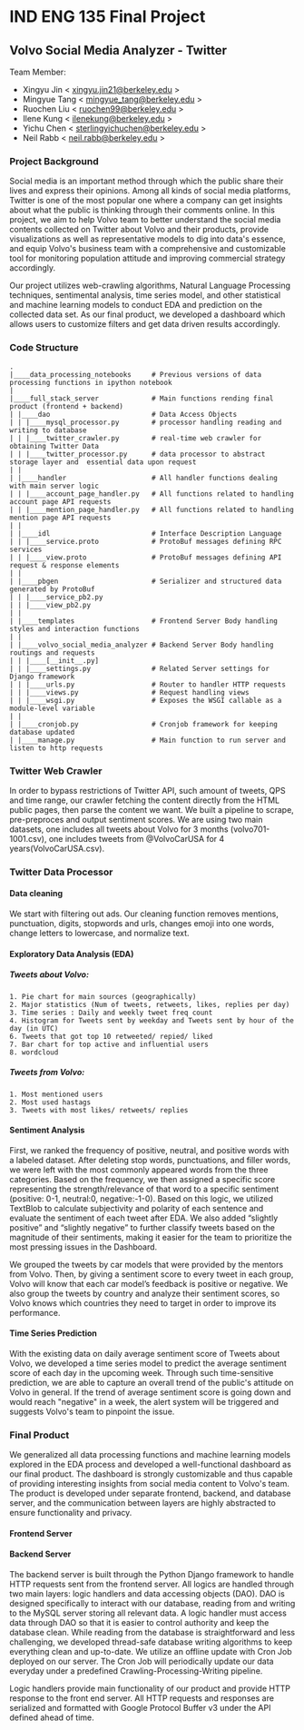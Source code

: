 # IND ENG 135 Final Project

## Volvo Social Media Analyzer - Twitter

Team Member:

- Xingyu Jin < xingyu.jin21@berkeley.edu >
- Mingyue Tang < mingyue_tang@berkeley.edu >
- Ruochen Liu < ruochen99@berkeley.edu >
- Ilene Kung < ilenekung@berkeley.edu >
- Yichu Chen < sterlingyichuchen@berkeley.edu >
- Neil Rabb < neil.rabb@berkeley.edu >

### Project Background

Social media is an important method through which the public share their lives and express their opinions. Among all kinds of social media platforms, Twitter is one of the most popular one where a company can get insights about what the public is thinking through their comments online. In this project, we aim to help Volvo team to better understand the social media contents collected on Twitter about Volvo and their products, provide visualizations as well as representative models to dig into data's essence, and equip Volvo's business team with a comprehensive and customizable tool for monitoring population attitude and improving commercial strategy accordingly.

Our project utilizes web-crawling algorithms, Natural Language Processing techniques, sentimental analysis, time series model, and other statistical and machine learning models to conduct EDA and prediction on the collected data set. As our final product, we developed a dashboard which allows users to customize filters and get data driven results accordingly.

### Code Structure

```
.
|____data_processing_notebooks     # Previous versions of data processing functions in ipython notebook
|
|____full_stack_server             # Main functions rending final product (frontend + backend)
| |____dao                         # Data Access Objects
| | |____mysql_processor.py        # processor handling reading and writing to database
| | |____twitter_crawler.py        # real-time web crawler for obtaining Twitter Data
| | |____twitter_processor.py      # data processor to abstract storage layer and  essential data upon request
| |
| |____handler                     # All handler functions dealing with main server logic
| | |____account_page_handler.py   # All functions related to handling account page API requests
| | |____mention_page_handler.py   # All functions related to handling mention page API requests
| |
| |____idl                         # Interface Description Language
| | |____service.proto             # ProtoBuf messages defining RPC services
| | |____view.proto                # ProtoBuf messages defining API request & response elements
| |
| |____pbgen                       # Serializer and structured data generated by ProtoBuf
| | |____service_pb2.py            
| | |____view_pb2.py
| |
| |____templates                   # Frontend Server Body handling styles and interaction functions
| |
| |____volvo_social_media_analyzer # Backend Server Body handling routings and requests
| | |____[__init__.py]             
| | |____settings.py               # Related Server settings for Django framework
| | |____urls.py                   # Router to handler HTTP requests
| | |____views.py                  # Request handling views
| | |____wsgi.py                   # Exposes the WSGI callable as a module-level variable
| |
| |____cronjob.py                  # Cronjob framework for keeping database updated
| |____manage.py                   # Main function to run server and listen to http requests
```

### Twitter Web Crawler

In order to bypass restrictions of Twitter API, such amount of tweets, QPS and time range, our crawler fetching the content directly from the HTML public pages, then parse the content we want. We built a pipeline to scrape, pre-preproces and output sentiment scores. We are using two main datasets, one includes all tweets about Volvo for 3 months (volvo701-1001.csv), one includes tweets from @VolvoCarUSA for 4 years(VolvoCarUSA.csv). 

### Twitter Data Processor

#### Data cleaning 

We start with filtering out ads. Our cleaning function removes mentions, punctuation, digits, stopwords and urls, changes emoji into one words, change letters to lowercase, and normalize text. 

#### Exploratory Data Analysis (EDA)

  ##### Tweets about Volvo: 
    1. Pie chart for main sources (geographically) 
    2. Major statistics (Num of tweets, retweets, likes, replies per day) 
    3. Time series : Daily and weekly tweet freq count 
    4. Histogram for Tweets sent by weekday and Tweets sent by hour of the day (in UTC) 
    6. Tweets that got top 10 retweeted/ repied/ liked 
    7. Bar chart for top active and influential users 
    8. wordcloud 
    
   ##### Tweets from Volvo: 
    1. Most mentioned users
    2. Most used hastags
    3. Tweets with most likes/ retweets/ replies 
 
 
#### Sentiment Analysis

First, we ranked the frequency of positive, neutral, and positive words with a labeled dataset. After deleting stop words, punctuations, and filler words, we were left with the most commonly appeared words from the three categories. Based on the frequency, we then assigned a specific score representing the strength/relevance of that word to a specific sentiment (positive: 0-1, neutral:0, negative:-1-0). Based on this logic, we utilized TextBlob to calculate subjectivity and polarity of each sentence and evaluate the sentiment of each tweet after EDA. We also added “slightly positive” and “slightly negative” to further classify tweets based on the magnitude of their sentiments, making it easier for the team to prioritize the most pressing issues in the Dashboard.

We grouped the tweets by car models that were provided by the mentors from Volvo. Then, by giving a sentiment score to every tweet in each group, Volvo will know that each car model’s feedback is positive or negative. We also group the tweets by country and analyze their sentiment scores, so Volvo knows which countries they need to target in order to improve its performance.

#### Time Series Prediction

With the existing data on daily average sentiment score of Tweets about Volvo, we developed a time series model to predict the average sentiment score of each day in the upcoming week. Through such time-sensitive prediction, we are able to capture an overall trend of the public's attitude on Volvo in general. If the trend of average sentiment score is going down and would reach "negative" in a week, the alert system will be triggered and suggests Volvo's team to pinpoint the issue.

### Final Product

We generalized all data processing functions and machine learning models explored in the EDA process and developed a well-functional dashboard as our final product. The dashboard is strongly customizable and thus capable of providing interesting insights from social media content to Volvo's team. The product is developed under separate frontend, backend, and database server, and the communication between layers are highly abstracted to ensure functionality and privacy.

#### Frontend Server

#### Backend Server

The backend server is built through the Python Django framework to handle HTTP requests sent from the frontend server. All logics are handled through two main layers: logic handlers and data accessing objects (DAO). DAO is designed specifically to interact with our database, reading from and writing to the MySQL server storing all relevant data. A logic handler must access data through DAO so that it is easier to control authority and keep the database clean. While reading from the database is straightforward and less challenging, we developed thread-safe database writing algorithms to keep everything clean and up-to-date. We utilize an offline update with Cron Job deployed on our server. The Cron Job will periodically update our data everyday under a predefined Crawling-Processing-Writing pipeline. 

Logic handlers provide main functionality of our product and provide HTTP response to the front end server. All HTTP requests and responses are serialized and formatted with Google Protocol Buffer v3 under the API defined ahead of time. 
